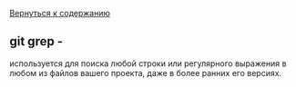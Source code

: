 [Вернуться к содержанию](./../readme.md)
## **git grep -**
используется для поиска любой строки или регулярного выражения в любом из файлов вашего проекта, даже в более ранних его версиях.
